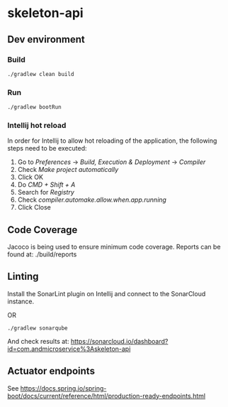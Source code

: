 # skeleton-api

## Dev environment

### Build

```bash
./gradlew clean build
```

### Run

```bash
./gradlew bootRun
```

### Intellij hot reload
In order for Intellij to allow hot reloading of the application, the following steps need to be executed:

1. Go to _Preferences_ -> _Build, Execution & Deployment_ -> _Compiler_
2. Check _Make project automatically_ 
3. Click OK
4. Do _CMD + Shift + A_
5. Search for _Registry_
6. Check _compiler.automake.allow.when.app.running_
7. Click Close

## Code Coverage

Jacoco is being used to ensure minimum code coverage.
Reports can be found at:
./build/reports

## Linting

Install the SonarLint plugin on Intellij and connect to the SonarCloud instance.

OR

```
./gradlew sonarqube
```
And check results at: https://sonarcloud.io/dashboard?id=com.andmicroservice%3Askeleton-api

## Actuator endpoints

See https://docs.spring.io/spring-boot/docs/current/reference/html/production-ready-endpoints.html